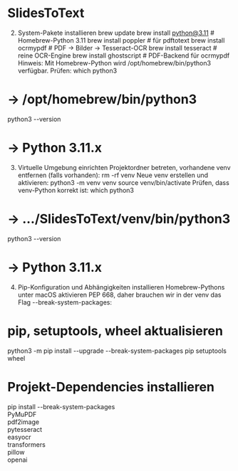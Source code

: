# SlidesToText
2. System-Pakete installieren
brew update
brew install python@3.11      # Homebrew-Python 3.11
brew install poppler          # für pdftotext
brew install ocrmypdf         # PDF → Bilder → Tesseract-OCR
brew install tesseract        # reine OCR-Engine
brew install ghostscript      # PDF-Backend für ocrmypdf
Hinweis: Mit Homebrew-Python wird /opt/homebrew/bin/python3 verfügbar.
Prüfen:
which python3
# → /opt/homebrew/bin/python3
python3 --version
# → Python 3.11.x
3. Virtuelle Umgebung einrichten
Projektordner betreten, vorhandene venv entfernen (falls vorhanden):
rm -rf venv
Neue venv erstellen und aktivieren:
python3 -m venv venv
source venv/bin/activate
Prüfen, dass venv-Python korrekt ist:
which python3
# → …/SlidesToText/venv/bin/python3
python3 --version
# → Python 3.11.x
4. Pip-Konfiguration und Abhängigkeiten installieren
Homebrew-Pythons unter macOS aktivieren PEP 668, daher brauchen wir in der venv das Flag --break-system-packages:
# pip, setuptools, wheel aktualisieren
python3 -m pip install --upgrade --break-system-packages pip setuptools wheel

# Projekt-Dependencies installieren
pip install --break-system-packages \
  PyMuPDF \
  pdf2image \
  pytesseract \
  easyocr \
  transformers \
  pillow \
  openai